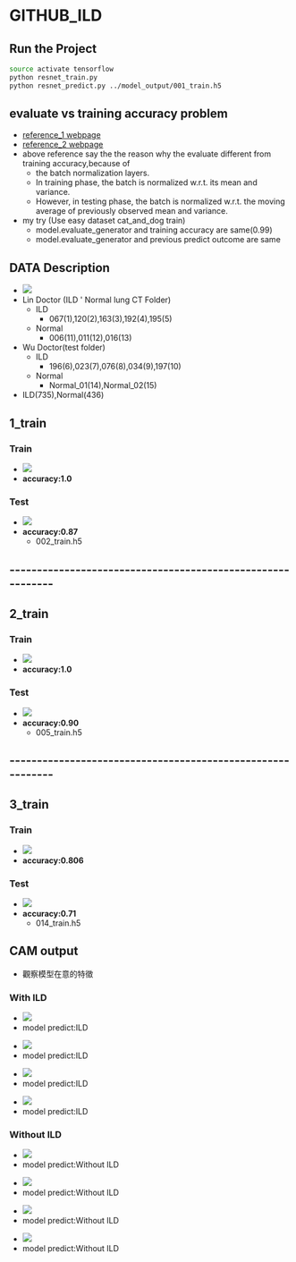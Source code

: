 # GITHUB_ILD
## Run the Project
```sh
source activate tensorflow
python resnet_train.py
python resnet_predict.py ../model_output/001_train.h5
```
## evaluate vs training accuracy problem
* [reference_1 webpage](https://stackoverflow.com/questions/47157526/resnet-100-accuracy-during-training-but-33-prediction-accuracy-with-the-same)
* [reference_2 webpage](https://github.com/keras-team/keras/issues/8411)
* above reference say the the reason why the evaluate different from training accuracy,because of 
    * the batch normalization layers.
    * In training phase, the batch is normalized w.r.t. its mean and variance. 
    * However, in testing phase, the batch is normalized w.r.t. the moving average of previously observed mean and variance.
* my try (Use easy dataset cat_and_dog train)
    * model.evaluate_generator and  training accuracy are same(0.99)
    * model.evaluate_generator and previous predict outcome are same
## DATA Description 
* ![](https://i.imgur.com/Rztfsgd.png)
* Lin Doctor (ILD ' Normal lung CT Folder)
    * ILD
        * 067(1),120(2),163(3),192(4),195(5)
    * Normal
        * 006(11),011(12),016(13)
* Wu Doctor(test folder)
    * ILD
        * 196(6),023(7),076(8),034(9),197(10)
    * Normal
        * Normal_01(14),Normal_02(15)
* ILD(735),Normal(436)
## 1_train
### Train
<!-- * ![](https://i.imgur.com/8dyP2ow.jpg) -->
* ![](https://i.imgur.com/ETIdnfa.jpg)
* **accuracy:1.0**
### Test
<!-- * ![](https://i.imgur.com/XagCIhB.png) -->
* ![](https://i.imgur.com/bVuZf7i.jpg)
* **accuracy:0.87**
    * 002_train.h5
## -----------------------------------------------------------
## 2_train
### Train
<!-- * ![](https://i.imgur.com/aN35f6k.png) -->
<!-- * ![](https://i.imgur.com/spUaoeu.jpg) -->
* ![](https://i.imgur.com/lE5cn8d.jpg)
* **accuracy:1.0**
### Test
<!-- * ![](https://i.imgur.com/Tb2sIxq.jpg) -->
* ![](https://i.imgur.com/VH6V2bn.jpg)
* **accuracy:0.90**
    * 005_train.h5
## -----------------------------------------------------------
## 3_train 
### Train
* ![](https://i.imgur.com/3sxXteA.jpg)
* **accuracy:0.806**
### Test
<!-- * ![](https://i.imgur.com/YZYo2Y7.jpg) -->
* ![](https://i.imgur.com/ohUkJnl.jpg)
* **accuracy:0.71**
    * 014_train.h5
## CAM output 
* 觀察模型在意的特徵
### **With ILD**
* ![](https://i.imgur.com/HhZ76zZ.jpg)
* model predict:ILD
<!-- * 1_19 -->
* ![](https://i.imgur.com/8HvlLCN.jpg)
* model predict:ILD
<!-- * 5_23 -->
* ![](https://i.imgur.com/5xzgGXe.jpg)
* model predict:ILD
<!-- * 7_23 -->
* ![](https://i.imgur.com/7rlRkdu.jpg)
* model predict:ILD
<!-- * 9_23 -->
### **Without ILD**
* ![](https://i.imgur.com/BG5AQsX.jpg)
* model predict:Without ILD
<!-- * 11_35 -->
* ![](https://i.imgur.com/IKO9yPl.jpg)
* model predict:Without ILD
<!-- * 12_35 -->
* ![](https://i.imgur.com/Tnsc3Kh.jpg)
* model predict:Without ILD
<!-- * 13_15 -->
* ![](https://i.imgur.com/nWgJqbr.jpg)
* model predict:Without ILD
<!-- * 14_35 -->
